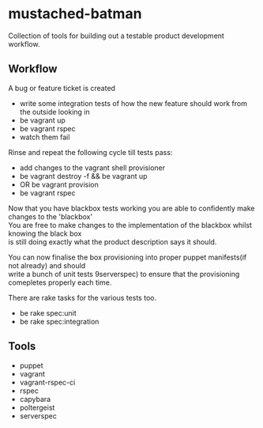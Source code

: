 # mustached-batman

Collection of tools for building out a testable product development workflow.  


## Workflow

A bug or feature ticket is created

* write some integration tests of how the new feature should work from the outside looking in
* be vagrant up
* be vagrant rspec
* watch them fail

Rinse and repeat the following cycle till tests pass:

* add changes to the vagrant shell provisioner
* be vagrant destroy -f && be vagrant up
* OR be vagrant provision
* be vagrant rspec

Now that you have blackbox tests working you are able to confidently make changes to the 'blackbox'  
You are free to make changes to the implementation of the blackbox whilst knowing the black box  
is still doing exactly what the product description says it should.  

You can now finalise the box provisioning into proper puppet manifests(if not already) and should  
write a bunch of unit tests 9serverspec) to ensure that the provisioning comepletes properly each time.

There are rake tasks for the various tests too.

* be rake spec:unit
* be rake spec:integration

## Tools

* puppet
* vagrant
* vagrant-rspec-ci
* rspec
* capybara
* poltergeist
* serverspec
